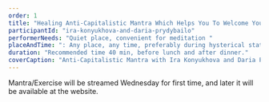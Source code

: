 ```yaml
---
order: 1
title: "Healing Anti-Capitalistic Mantra Which Helps You To Welcome Your Hysterical (Non)White Self"
participantId: "ira-konyukhova-and-daria-prydybailo"
performerNeeds: "Quiet place, convenient for meditation "
placeAndTime: ": Any place, any time, preferably during hysterical states."
duration: "Recommended time 40 min, before lunch and after dinner."
coverCaption: "Anti-Capitalistic Mantra with Ira Konyukhova and Daria Prydybailo"
---
```


Mantra/Exercise will be streamed Wednesday for first time, and later it will be available at the website. 
